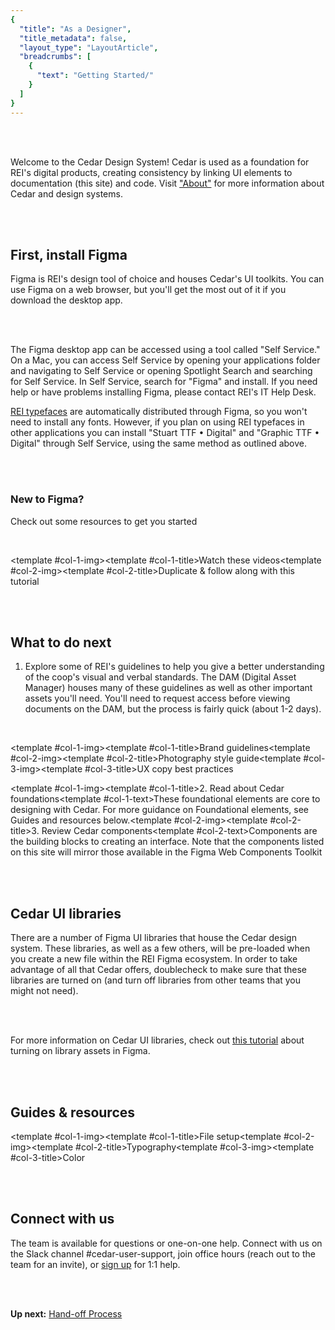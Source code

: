 ```yaml
---
{
  "title": "As a Designer",
  "title_metadata": false,
  "layout_type": "LayoutArticle",
  "breadcrumbs": [
    {
      "text": "Getting Started/"
    }
  ]
}
---
```


[cedar-user-support-link]: https://rei.slack.com/messages/CA58YCGN4

<cdr-img alt="Image of text being edited in Figma" :src="$withBase(`/getting-started-for-designers/figma-at-rei.png`)"/>

<br />
<br />

  <article-text-callout>Welcome to the Cedar Design System! Cedar is used as a foundation for REI's digital products, creating consistency by linking UI elements to documentation (this site) and code. Visit <a href="../../about/cedar-design-system/">"About"</a> for more information about Cedar and design systems.</article-text-callout>

<br />
<br />
  
  ## First, install Figma
Figma is REI's design tool of choice and houses Cedar's UI toolkits. You can use Figma on a web browser, but you'll get the most out of it if you download the desktop app.

 <br />
 
   <cdr-img alt="" :src="$withBase(`/getting-started-for-designers/app-desktop.png`)"/>
 
 <br />

  The Figma desktop app can be accessed using a tool called "Self Service." On a Mac, you can access Self Service by opening your applications folder and navigating to Self Service or opening Spotlight Search and searching for Self Service. In Self Service, search for "Figma" and install. If you need help or have problems installing Figma, please contact REI's IT Help Desk.
  
   <cdr-img alt="" :src="$withBase(`/getting-started-for-designers/self-service.png`)"/>

  
  [REI typefaces](../../foundation/typography/) are automatically distributed through Figma, so you won't need to install any fonts. However, if you plan on using REI typefaces in other applications you can install "Stuart TTF • Digital" and "Graphic TTF • Digital" through Self Service, using the same method as outlined above.
 
 <br />
 <br />
 
 ### New to Figma?
 Check out some resources to get you started

<br />

 <article-story-columns link1="https://www.youtube.com/playlist?list=PLXDU_eVOJTx7QHLShNqIXL1Cgbxj7HlN4" link2="https://www.figma.com/community/file/1014578976664907444"><template #col-1-img><cdr-img ratio="4-3" cover alt="" :src="$withBase(`/getting-started-for-designers/watch.png`)"/></template><template #col-1-title>Watch these videos</template><template #col-2-img><cdr-img ratio="4-3" cover alt="" :src="$withBase(`/getting-started-for-designers/tutorial.png`)"/></template><template #col-2-title>Duplicate & follow along with this tutorial</template></article-story-columns>

<br />
<br />

## What to do next
1. Explore some of REI's guidelines to help you give a better understanding of the coop's visual and verbal standards. The DAM (Digital Asset Manager) houses many of these guidelines as well as other important assets you'll need. You'll need to request access before viewing documents on the DAM, but the process is fairly quick (about 1-2 days).

<br />

 <article-story-columns link1="http://brand.rei.com/" link2="https://www.cloud-dam.rei.com/en-us/AssetGuidesandCreativeStandards/AssetGuideBuild/REIPhotographyStandards" link3="https://confluence.rei.com/pages/viewpage.action?spaceKey=DRCREAT&title=UX+Copy+Best+Practices"><template #col-1-img><cdr-img ratio="4-3" cover alt="" :src="$withBase(`/getting-started-for-designers/brand-guidelines.png`)"/></template><template #col-1-title>Brand guidelines</template><template #col-2-img><cdr-img ratio="4-3" cover alt="" :src="$withBase(`/getting-started-for-designers/photography-guidelines.png`)"/></template><template #col-2-title>Photography style guide</template><template #col-3-img><cdr-img ratio="4-3" cover alt="" :src="$withBase(`/getting-started-for-designers/ux-copy.png`)"/></template><template #col-3-title>UX copy best practices</template></article-story-columns>

  
  

 <article-story-columns link1="../../foundation/experience-principles/" link2="../../components/accordion/"><template #col-1-img><cdr-img ratio="4-3" cover alt="" :src="$withBase(`/getting-started-for-designers/foundations.png`)"/></template><template #col-1-title>2. Read about Cedar foundations</template><template #col-1-text>These foundational elements are core to designing with Cedar. For more guidance on Foundational elements, see Guides and resources below.</template><template #col-2-img><cdr-img ratio="4-3" cover alt="" :src="$withBase(`/getting-started-for-designers/components.png`)"/></template><template #col-2-title>3. Review Cedar components</template><template #col-2-text>Components are the building blocks to creating an interface. Note that the components listed on this site will mirror those available in the Figma Web Components Toolkit</template></article-story-columns>

<br/>
<br/>
  
## Cedar UI libraries
There are a number of Figma UI libraries that house the Cedar design system. These libraries, as well as a few others, will be pre-loaded when you create a new file within the REI Figma ecosystem. In order to take advantage of all that Cedar offers, doublecheck to make sure that these libraries are turned on (and turn off libraries from other teams that you might not need).

<br />
  
  <cdr-img alt="" :src="$withBase(`/getting-started-for-designers/libraries.png`)"/>

<br />

  For more information on Cedar UI libraries, check out [this tutorial](https://www.figma.com/community/file/1057372737094902305) about turning on library assets in Figma.


<!-- ## Practice using Cedar
Want to jump in and start using Cedar? We have a task for you! Understand when to use Cedar, how to drag & drop components, apply tokens, and hand off to your developer with your [first task](will need link) in Figma.
  
<cdr-img alt="" :src="$withBase(`/getting-started-for-designers/practice.png`)"/> -->

<br/>
<br/>
  
## Guides & resources
  <article-story-columns link1="https://www.figma.com/community/file/1057374607250433570" 
  link2="https://www.figma.com/community/file/1057382149759850021" 
  link3="https://www.figma.com/community/file/1057385750878897703"><template #col-1-img><cdr-img ratio="4-3" cover alt="" :src="$withBase(`/getting-started-for-designers/tutorial-file-setup.png`)"/></template><template #col-1-title>File setup</template><template #col-2-img><cdr-img ratio="4-3" cover alt="" :src="$withBase(`/getting-started-for-designers/tutorial-typography.png`)"/></template><template #col-2-title>Typography</template><template #col-3-img><cdr-img ratio="4-3" cover alt="" :src="$withBase(`/getting-started-for-designers/tutorial-color.png`)"/></template><template #col-3-title>Color</template></article-story-columns>

<!-- 
  <br />
  <article-story-columns link1="https://www.figma.com/file/RJHI65TqMff7F3faj0Fx2R/Using-Components%3A-Tutorial?node-id=2%3A9" link2="https://www.figma.com/file/JrslK3sYjWiPclHj0f4SEZ/Working-with-Developers%3A-Tutorial?node-id=2%3A7" link3="https://www.figma.com/file/tdZn3PIv5B1G6OX8zPkQDb/Accessibility%3A-Tutorial?node-id=1%3A11"><template #col-1-img><cdr-img ratio="4-3" cover alt="" :src="$withBase(`/getting-started-for-designers/tutorial-using-components.png`)"/></template><template #col-1-title>Using Components</template><template #col-2-img><cdr-img ratio="4-3" cover alt="" :src="$withBase(`/getting-started-for-designers/tutorial-developers.png`)"/></template><template #col-2-title>Working with Developers</template><template #col-3-img><cdr-img ratio="4-3" cover alt="" :src="$withBase(`/getting-started-for-designers/tutorial-accessibility.png`)"/></template><template #col-3-title>Accessibility</template></article-story-columns> -->

<br />
<br />

  ## Connect with us
  The team is available for questions or one-on-one help. Connect with us on the Slack channel #cedar-user-support, join office hours (reach out to the team for an invite), or [sign up](https://forms.office.com/Pages/ResponsePage.aspx?id=npzFtGep6kuSHFlLQiB_F05iQ8ojF2dHtBV5C8NfjxBUMjFGRzNQOU04QkJGREFYNFNBTzFXQkZROC4u) for 1:1 help.
 
<br/>
<br/>

**Up next:** [Hand-off Process](../../getting-started/hand-off/)

<br/><br/>  

</cdr-doc-table-of-contents-shell>
